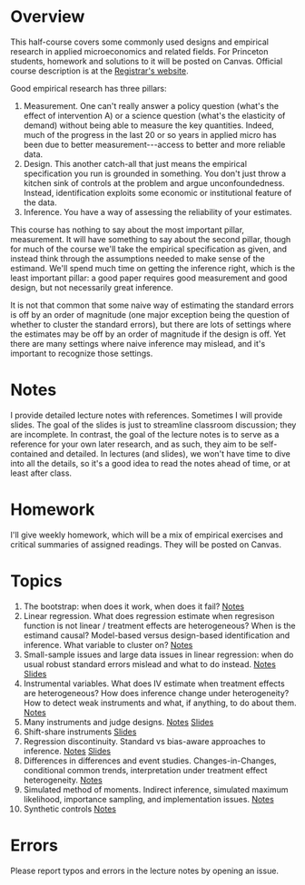 # Overview

This half-course covers some commonly used designs and empirical research in
applied microeconomics and related fields. For Princeton students, homework and
solutions to it will be posted on Canvas. Official course description is at the
[Registrar's
website](https://registrar.princeton.edu/course-offerings/course-details?term=1244&courseid=015253).

Good empirical research has three pillars:

1. Measurement. One can't really answer a policy question (what's the effect of
   intervention A) or a science question (what's the elasticity of demand)
   without being able to measure the key quantities. Indeed, much of the
   progress in the last 20 or so years in applied micro has been due to better
   measurement---access to better and more reliable data.
2. Design. This another catch-all that just means the empirical specification
   you run is grounded in something. You don't just throw a kitchen sink of
   controls at the problem and argue unconfoundedness. Instead, identification
   exploits some economic or institutional feature of the data.
3. Inference. You have a way of assessing the reliability of your estimates.

This course has nothing to say about the most important pillar, measurement. It
will have something to say about the second pillar, though for much of the
course we'll take the empirical specification as given, and instead think
through the assumptions needed to make sense of the estimand. We'll spend much
time on getting the inference right, which is the least important pillar: a good
paper requires good measurement and good design, but not necessarily great
inference.

It is not that common that some naive way of estimating the standard errors is
off by an order of magnitude (one major exception being the question of whether
to cluster the standard errors), but there are lots of settings where the
estimates may be off by an order of magnitude if the design is off. Yet there
are many settings where naive inference may mislead, and it's important to
recognize those settings.

# Notes

I provide detailed lecture notes with references. Sometimes I will provide
slides. The goal of the slides is just to streamline classroom discussion; they
are incomplete. In contrast, the goal of the lecture notes is to serve as a
reference for your own later research, and as such, they aim to be
self-contained and detailed. In lectures (and slides), we won't have time to
dive into all the details, so it's a good idea to read the notes ahead of time,
or at least after class.

# Homework

I'll give weekly homework, which will be a mix of empirical exercises and
critical summaries of assigned readings. They will be posted on Canvas.

# Topics

1. The bootstrap: when does it work, when does it fail? [Notes](2025s_01_bootstrap.pdf)
2. Linear regression. What does regression estimate when regresison function is
   not linear / treatment effects are heterogeneous? When is the estimand
   causal? Model-based versus design-based identification and inference. What
   variable to cluster on? [Notes](2025s_02_ols.pdf)
3. Small-sample issues and large data issues in linear regression: when do usual
   robust standard errors mislead and what to do instead.
   [Notes](2025s_03_ehw.pdf) [Slides](2025s_03_ehw_slides.pdf)
4. Instrumental variables. What does IV estimate when treatment effects are
   heterogeneous? How does inference change under heterogeneity? How to detect
   weak instruments and what, if anything, to do about them. [Notes](2024s_04_iv.pdf)
5. Many instruments and judge designs. [Notes](2024s_05_manyiv.pdf)
   [Slides](2024s_05_manyiv_slides.pdf)
6. Shift-share instruments [Slides](2024s_06_ssiv_slides.pdf)
7. Regression discontinuity. Standard vs bias-aware approaches to inference.
   [Notes](2024s_07_rd.pdf) [Slides](2024s_07_rd_slides.pdf)
8. Differences in differences and event studies. Changes-in-Changes, conditional
   common trends, interpretation under treatment effect heterogeneity.
   [Notes](2024s_08_dd.pdf)
9. Simulated method of moments. Indirect inference, simulated maximum
   likelihood, importance sampling, and implementation issues.
   [Notes](2024s_09_simulation.pdf)
10. Synthetic controls [Notes](2024s_10_synthetic.pdf)


# Errors

Please report typos and errors in the lecture notes by opening an issue.
